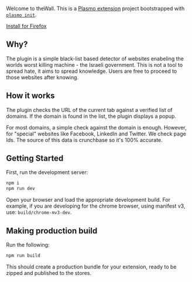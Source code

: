 Welcome to theWall.
This is a [Plasmo extension](https://docs.plasmo.com/) project bootstrapped with [`plasmo init`](https://www.npmjs.com/package/plasmo).

[Install for Firefox](https://github.com/sudoer777/theWallAddon/releases/download/1.3.0/theWallAddon-1.3.0.xpi)

## Why?

The plugin is a simple black-list based detector of websites enabeling the worlds worst killing machine - the Israeli government.
This is not a tool to spread hate, it aims to spread knowledge. Users are free to proceed to those websites after knowing.

## How it works

The plugin checks the URL of the current tab against a verified list of domains. If the domain is found in the list, the plugin displays a popup.

For most domains, a simple check against the domain is enough. However, for "special" websites like Facebook, LinkedIn and Twitter. We check page Ids.
The source of this data is crunchbase so it's 100% accurate.

## Getting Started

First, run the development server:

```bash
npm i
npm run dev
```

Open your browser and load the appropriate development build. For example, if you are developing for the chrome browser, using manifest v3, use: `build/chrome-mv3-dev`.

## Making production build

Run the following:

```bash
npm run build
```

This should create a production bundle for your extension, ready to be zipped and published to the stores.
